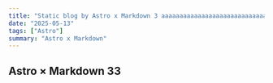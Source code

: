 ```yaml
---
title: "Static blog by Astro x Markdown 3 aaaaaaaaaaaaaaaaaaaaaaaaaaaaaaaaaaaaaaaaaaaaaaaaaaaaaa"
date: "2025-05-13"
tags: ["Astro"]
summary: "Astro x Markdown"
---
```


## Astro × Markdown 33
